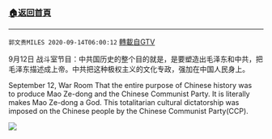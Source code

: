 ﻿###  [:house:返回首頁](https://github.com/ourhimalayas/txt)
---

`郭文贵MILES 2020-09-14T06:00:12` [轉載自GTV](https://gtv.org/web/#/UserInfo/5e596957357cc612d35a8044)

9月12日 战斗室节目：中共国历史的整个目的就是，是要塑造出毛泽东和中共，把毛泽东描述成上帝。中共把这种极权主义的文化专政，强加在中国人民身上。

September 12, War Room That the entire purpose of Chinese history was to produce Mao Ze-dong and the Chinese Communist Party. It is literally makes Mao Ze-dong a God. This totalitarian cultural dictatorship was imposed on the Chinese people by the Chinese Communist Party(CCP).

[![](https://filegroup.gtv.org/cdn-cgi/image/width=600/https://filegroup.gtv.org/group3/web/20200914/16/12/0/ca2d31f30f16ff05c30371a504714b0d.png)](https://filegroup.gtv.org/group3/default/20200914/06/00/0/b38cd35739794afa3acd3432a79dc66c.MOV)